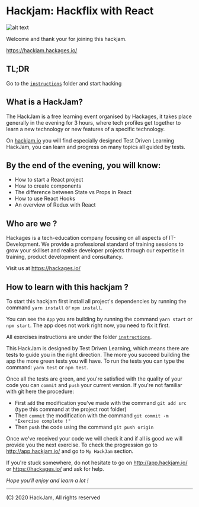 # Hackjam: Hackflix with React
![alt text][logo]

[logo]: https://assets.website-files.com/5f50771ef08c2b384728609b/5f61e1c992ad4861dba15843_bluelogo.svg "Hackjam"

Welcome and thank your for joining this hackjam.

https://hackjam.hackages.io/

## TL;DR

Go to the [`instructions`](./instructions) folder and start hacking

## What is a HackJam?

The HackJam is a free learning event organised by Hackages, it takes place generally in the evening for 3 hours, 
where tech profiles get together to learn a new technology or new features of a specific technology.

On [hackjam.io](http://hackjam.io) you will find especially designed Test Driven Learning HackJam, you can learn and progress on many topics all guided by tests.

## By the end of the evening, you will know:
- How to start a React project
- How to create components
- The difference between State vs Props in React
- How to use React Hooks
- An overview of Redux with React

## Who are we ?
Hackages is a tech-education company focusing on all aspects of IT-Development. 
We provide a professional standard of training sessions to grow your skillset and realise developer projects 
through our expertise in training, product development and consultancy.

Visit us at https://hackages.io/ 

## How to learn with this hackjam ?

To start this hackjam first install all project's dependencies by running the command
`yarn install` or `npm install`.

You can see the `App` you are building by running the command `yarn start` or `npm start`. The app does not work right now, you need to fix it first.

All exercises instructions are under the folder [`instructions`](./instructions).

This HackJam is designed by Test Driven Learning, which means there are tests to guide you in the right direction. The more you succeed building the app the more green tests you will have. To run the tests you can type the command: `yarn test` or `npm test`.

Once all the tests are green, and you're satisfied with the quality of your code you can `commit` and `push` your current version. If you're not familiar with git here the procedure:
- First `add` the modification you've made with the command `git add src` (type this command at the project root folder)
- Then `commit` the modification with the command `git commit -m "Exercise complete !"`
- Then `push` the code using the command `git push origin` 

Once we've received your code we will check it and if all is good we will provide you the next exercise. To check the progression go to http://app.hackjam.io/ and go to `My HackJam` section.

If you're stuck somewhere, do not hesitate to go on http://app.hackjam.io/ or https://hackages.io/  and ask for help.

*Hope you'll enjoy and learn a lot !*

----
(C) 2020 HackJam, All rights reserved
